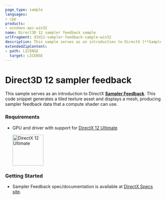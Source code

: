 ```yaml
---
page_type: sample
languages:
- cpp
products:
- windows-api-win32
name: Direct3D 12 sampler feedback sample
urlFragment: d3d12-sampler-feedback-sample-win32
description: This sample serves as an introduction to DirectX [**Sampler Feedback**](https://microsoft.github.io/DirectX-Specs/d3d/SamplerFeedback.html).
extendedZipContent:
- path: LICENSE
  target: LICENSE
---
```


# Direct3D 12 sampler feedback
This sample serves as an introduction to DirectX [**Sampler Feedback**](https://microsoft.github.io/DirectX-Specs/d3d/SamplerFeedback.html). This code snippet generates a tiled texture asset and displays a mesh, producing sampler feedback data that a compute shader can use.

### Requirements
* GPU and driver with support for [DirectX 12 Ultimate](http://aka.ms/DirectX12UltimateDev)

  <img src="../../../Assets/DirectX12Ultimate.png" alt="DirectX 12 Ultimate" height="100">

### Getting Started
* Sampler Feedback spec/documentation is available at [DirectX Specs site](https://microsoft.github.io/DirectX-Specs/d3d/SamplerFeedback.html).
